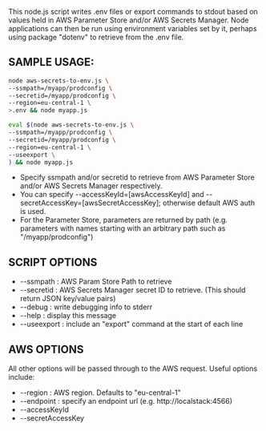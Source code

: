 This node.js script writes .env files or export commands to stdout based on values held in AWS Parameter Store and/or AWS Secrets Manager. Node applications can then be run using environment variables set by it, perhaps using package "dotenv" to retrieve from the .env file.

## SAMPLE USAGE: 

```sh
node aws-secrets-to-env.js \
--ssmpath=/myapp/prodconfig \
--secretid=/myapp/prodconfig \
--region=eu-central-1 \
>.env && node myapp.js

eval $(node aws-secrets-to-env.js \
--ssmpath=/myapp/prodconfig \
--secretid=/myapp/prodconfig \
--region=eu-central-1 \
--useexport \
) && node myapp.js
```

* Specify ssmpath and/or secretid to retrieve from AWS Parameter Store and/or AWS Secrets Manager respectively.
* You can specify --accessKeyId=[awsAccessKeyId] and --secretAccessKey=[awsSecretAccessKey]; otherwise default AWS auth is used.
* For the Parameter Store, parameters are returned by path (e.g. parameters with names starting with an arbitrary path such as "/myapp/prodconfig")

## SCRIPT OPTIONS
  * --ssmpath : AWS Param Store Path to retrieve
  * --secretid : AWS Secrets Manager secret ID to retrieve. (This should return JSON key/value pairs)
  * --debug : write debugging info to stderr
  * --help : display this message
  * --useexport : include an "export" command at the start of each line  

## AWS OPTIONS

All other options will be passed through to the AWS request. Useful options include:

  * --region : AWS region. Defaults to "eu-central-1"
  * --endpoint : specify an endpoint url (e.g. http://localstack:4566)
  * --accessKeyId
  * --secretAccessKey
